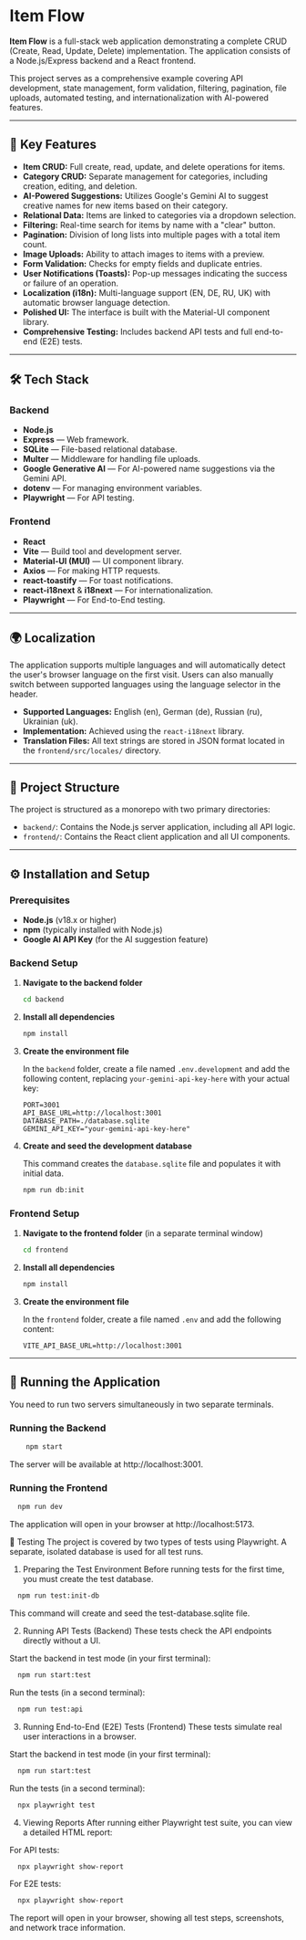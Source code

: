 # Item Flow

**Item Flow** is a full-stack web application demonstrating a complete CRUD (Create, Read, Update, Delete) implementation. The application consists of a Node.js/Express backend and a React frontend.

This project serves as a comprehensive example covering API development, state management, form validation, filtering, pagination, file uploads, automated testing, and internationalization with AI-powered features.

---
## 🚀 Key Features

* **Item CRUD:** Full create, read, update, and delete operations for items.
* **Category CRUD:** Separate management for categories, including creation, editing, and deletion.
* **AI-Powered Suggestions:** Utilizes Google's Gemini AI to suggest creative names for new items based on their category.
* **Relational Data:** Items are linked to categories via a dropdown selection.
* **Filtering:** Real-time search for items by name with a "clear" button.
* **Pagination:** Division of long lists into multiple pages with a total item count.
* **Image Uploads:** Ability to attach images to items with a preview.
* **Form Validation:** Checks for empty fields and duplicate entries.
* **User Notifications (Toasts):** Pop-up messages indicating the success or failure of an operation.
* **Localization (i18n):** Multi-language support (EN, DE, RU, UK) with automatic browser language detection.
* **Polished UI:** The interface is built with the Material-UI component library.
* **Comprehensive Testing:** Includes backend API tests and full end-to-end (E2E) tests.

---
## 🛠️ Tech Stack

### Backend
* **Node.js**
* **Express** — Web framework.
* **SQLite** — File-based relational database.
* **Multer** — Middleware for handling file uploads.
* **Google Generative AI** — For AI-powered name suggestions via the Gemini API.
* **dotenv** — For managing environment variables.
* **Playwright** — For API testing.

### Frontend
* **React**
* **Vite** — Build tool and development server.
* **Material-UI (MUI)** — UI component library.
* **Axios** — For making HTTP requests.
* **react-toastify** — For toast notifications.
* **react-i18next** & **i18next** — For internationalization.
* **Playwright** — For End-to-End testing.

---
## 🌍 Localization

The application supports multiple languages and will automatically detect the user's browser language on the first visit. Users can also manually switch between supported languages using the language selector in the header.

* **Supported Languages:** English (en), German (de), Russian (ru), Ukrainian (uk).
* **Implementation:** Achieved using the `react-i18next` library.
* **Translation Files:** All text strings are stored in JSON format located in the `frontend/src/locales/` directory.

---
## 📁 Project Structure

The project is structured as a monorepo with two primary directories:

* `backend/`: Contains the Node.js server application, including all API logic.
* `frontend/`: Contains the React client application and all UI components.

---
## ⚙️ Installation and Setup

### Prerequisites

* **Node.js** (v18.x or higher)
* **npm** (typically installed with Node.js)
* **Google AI API Key** (for the AI suggestion feature)

### Backend Setup

1.  **Navigate to the backend folder**
    ```bash
    cd backend
    ```

2.  **Install all dependencies**
    ```bash
    npm install
    ```

3.  **Create the environment file**

    In the `backend` folder, create a file named `.env.development` and add the following content, replacing `your-gemini-api-key-here` with your actual key:
    ```env
    PORT=3001
    API_BASE_URL=http://localhost:3001
    DATABASE_PATH=./database.sqlite
    GEMINI_API_KEY="your-gemini-api-key-here"
    ```

4.  **Create and seed the development database**

    This command creates the `database.sqlite` file and populates it with initial data.
    ```bash
    npm run db:init
    ```

### Frontend Setup

1.  **Navigate to the frontend folder** (in a separate terminal window)
    ```bash
    cd frontend
    ```

2.  **Install all dependencies**
    ```bash
    npm install
    ```

3.  **Create the environment file**

    In the `frontend` folder, create a file named `.env` and add the following content:
    ```env
    VITE_API_BASE_URL=http://localhost:3001
    ```

---
## 🚀 Running the Application

You need to run two servers simultaneously in two separate terminals.

### Running the Backend

```bash
    npm start
```
The server will be available at http://localhost:3001.

### Running the Frontend

```bash
  npm run dev
```
The application will open in your browser at http://localhost:5173.

🧪 Testing
The project is covered by two types of tests using Playwright. A separate, isolated database is used for all test runs.

1. Preparing the Test Environment
Before running tests for the first time, you must create the test database.

```bash
  npm run test:init-db
```
This command will create and seed the test-database.sqlite file.

2. Running API Tests (Backend)
These tests check the API endpoints directly without a UI.

Start the backend in test mode (in your first terminal):

```bash
  npm run start:test
```
Run the tests (in a second terminal):

```bash
  npm run test:api
```
3. Running End-to-End (E2E) Tests (Frontend)
These tests simulate real user interactions in a browser.

Start the backend in test mode (in your first terminal):

```bash
  npm run start:test
```
Run the tests (in a second terminal):

```bash
  npx playwright test
```

4. Viewing Reports
After running either Playwright test suite, you can view a detailed HTML report:

For API tests:

```bash
  npx playwright show-report
```

For E2E tests:

```bash
  npx playwright show-report
```

The report will open in your browser, showing all test steps, screenshots, and network trace information.